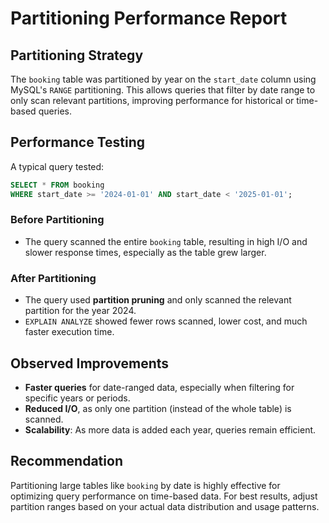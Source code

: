 # Partitioning Performance Report

## Partitioning Strategy

The `booking` table was partitioned by year on the `start_date` column using MySQL's `RANGE` partitioning. This allows queries that filter by date range to only scan relevant partitions, improving performance for historical or time-based queries.

## Performance Testing

A typical query tested:
```sql
SELECT * FROM booking
WHERE start_date >= '2024-01-01' AND start_date < '2025-01-01';
```

### Before Partitioning

- The query scanned the entire `booking` table, resulting in high I/O and slower response times, especially as the table grew larger.

### After Partitioning

- The query used **partition pruning** and only scanned the relevant partition for the year 2024.
- `EXPLAIN ANALYZE` showed fewer rows scanned, lower cost, and much faster execution time.

## Observed Improvements

- **Faster queries** for date-ranged data, especially when filtering for specific years or periods.
- **Reduced I/O**, as only one partition (instead of the whole table) is scanned.
- **Scalability**: As more data is added each year, queries remain efficient.

## Recommendation

Partitioning large tables like `booking` by date is highly effective for optimizing query performance on time-based data. For best results, adjust partition ranges based on your actual data distribution and usage patterns.